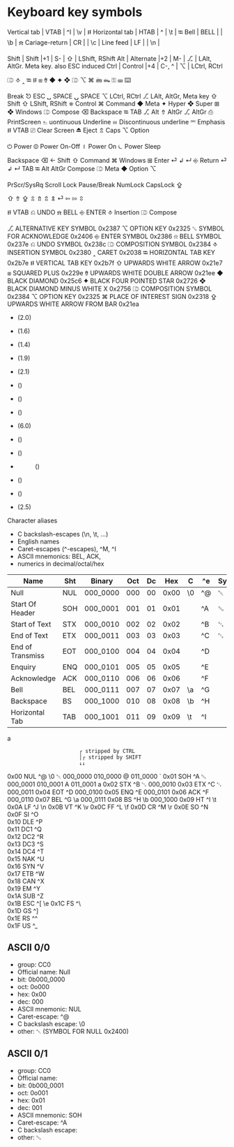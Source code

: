 # Keyboard key symbols


Vertical tab   | VTAB | ^I | \v | ⭿
Horizontal tab | HTAB | ^  | \t | ⭾
Bell           | BELL |    | \b | ⍾
Cariage-return | CR   |    | \c |
Line feed      | LF   |    | \n |

Shift  | Shift     |+1 | S-    | ⇧ | LShift, RShift
Alt    | Alternate |+2 | M-    | ⎇ | LAlt, AltGr. Meta key. also ESC induced
Ctrl   | Control   |+4 | C-, ^ | ⌥ | LCtrl, RCtrl


⎄ ⎀ ‸ ⭾ ⭿  ⊞ ⇮ ◆ ✦ ❖ ⎄ ⌥ ⌘  🖮  🖦  ⚿  ⌨  ⌨️  


  Break
⎋ ESC
␣ SPACE
⍽ SPACE
⌥ LCtrl, RCtrl
⎇ LAlt, AltGr, Meta key
⇧ Shift
⇧ LShift, RShift
⎈ Control
⌘ Command
◆ Meta
✦ Hyper
❖ Super
⊞ ❖ Windows
⎄ Compose
⌫ Backspace
⭾ TAB
⎇ Alt
⇮ AltGr
⎇ AltGr
⎙ PrintScreen
⎁ uontinuous Underline
⎂ Discontinuous underline
⎃ Emphasis
⭿ VTAB
⎚ Clear Screen
⏏ Eject
⇬ Caps
⌥ Option


⏻ Power
⏼ Power On-Off
⏽ Power On
⏾ Power Sleep



Backspace   ⌫   ← 
Shift       ⇧
Command     ⌘
Windows     ⊞
Enter       ⏎ ↲ ↵ ⎆
Return      ⏎ ↲ ↵
TAB         ⭾
Alt
AltGr
Compose     ⎄
Meta        ◆
Option      ⌥

PrScr/SysRq
Scroll Lock
Pause/Break
NumLock
CapsLock      ⇪

⇧ ⇮ ⇪ ⇫ ⇯ ⇬ ⇭
⏎ ⇦ ⇰ ⇳

⭿ VTAB
⎌ UNDO
⍾ BELL
⎆ ENTER
⎀ Insertion
⎄ Compose


⎇  ALTERNATIVE KEY SYMBOL 0x2387
⌥  OPTION KEY 0x2325
␆  SYMBOL FOR ACKNOWLEDGE 0x2406
⎆  ENTER SYMBOL 0x2386
⍾  BELL SYMBOL 0x237e
⎌  UNDO SYMBOL 0x238c
⎄  COMPOSITION SYMBOL 0x2384
⎀  INSERTION SYMBOL 0x2380
‸   CARET 0x2038
⭾  HORIZONTAL TAB KEY 0x2b7e
⭿  VERTICAL TAB KEY 0x2b7f
⇧  UPWARDS WHITE ARROW 0x21e7
⊞  SQUARED PLUS  0x229e
⇮  UPWARDS WHITE DOUBLE ARROW  0x21ee
◆  BLACK DIAMOND  0x25c6
✦  BLACK FOUR POINTED STAR  0x2726
❖  BLACK DIAMOND MINUS WHITE X  0x2756
⎄  COMPOSITION SYMBOL  0x2384
⌥  OPTION KEY  0x2325
⌘  PLACE OF INTEREST SIGN  0x2318
⇪  UPWARDS WHITE ARROW FROM BAR 0x21ea





- <Backspace>   (2.0)
- <TAB>         (1.6)
- <Pipe>        (1.4)

- <CapsLock>    (1.9)
- <LShift>      (2.1)
- <LControl>    ()
- <LWin>        ()
- <Alt>         ()
- <Space>       (6.0)
- <AltGr>       ()
- <RWin>        ()
- <Menu>        ()
- <RControl>    ()
- <Return>      ()
- <RightShift>  (2.5)


Character aliases
- C backslash-escapes (\n, \t, ...)
- English names
- Caret-escapes (^-escapes), ^M, ^I
- ASCII mnemonics: BEL, ACK, 
- numerics in decimal/octal/hex

Name            |Sht|Binary  |Oct|Dc| Hex  | C | ^e |Sym|ASCII
----------------|---|--------|---|--|------|---|----|---|-----
Null            |NUL|000_0000|000|00| 0x00 | \0| ^@ | ␀ | 0/0
Start Of Header |SOH|000_0001|001|01| 0x01 |   | ^A | ␁ | 0/1
Start of Text   |STX|000_0010|002|02| 0x02 |   | ^B | ␂ | 0/2
End of Text     |ETX|000_0011|003|03| 0x03 |   | ^C | ␃ | 0/3
End of Transmiss|EOT|000_0100|004|04| 0x04 |   | ^D |   | 0/4
Enquiry         |ENQ|000_0101|005|05| 0x05 |   | ^E |   | 0/5
Acknowledge     |ACK|000_0110|006|06| 0x06 |   | ^F |   | 0/6
Bell            |BEL|000_0111|007|07| 0x07 | \a| ^G |   | 0/7
Backspace       |BS |000_1000|010|08| 0x08 | \b| ^H |   | 0/8
Horizontal Tab  |TAB|000_1001|011|09| 0x09 | \t| ^I |   | 0/9


a 

                           ┌ stripped by CTRL
                           │┌ stripped by SHIFT
                           ↓↓
0x00   NUL   ^@   \0   ␀   000_0000   010_0000 @   011_0000 `
0x01   SOH   ^A        ␁   000_0001   010_0001 A   011_0001 a
0x02   STX   ^B        ␂   000_0010
0x03   ETX   ^C        ␃   000_0011
0x04   EOT   ^D            000_0100
0x05   ENQ   ^E            000_0101
0x06   ACK   ^F            000_0110
0x07   BEL   ^G   \a       000_0111
0x08   BS    ^H   \b       000_1000
0x09   HT    ^I   \t
0x0A   LF    ^J   \n
0x0B   VT    ^K   \v
0x0C   FF    ^L   \f
0x0D   CR    ^M   \r
0x0E   SO    ^N   
0x0F   SI    ^O   
0x10   DLE   ^P   
0x11   DC1   ^Q   
0x12   DC2   ^R   
0x13   DC3   ^S   
0x14   DC4   ^T   
0x15   NAK   ^U   
0x16   SYN   ^V   
0x17   ETB   ^W   
0x18   CAN   ^X   
0x19   EM    ^Y   
0x1A   SUB   ^Z   
0x1B   ESC   ^[   \e
0x1C   FS    ^\   
0x1D   GS    ^]   
0x1E   RS    ^^   
0x1F   US    ^_   



## ASCII 0/0
- group: CC0
- Official name: Null
- bit: 0b000_0000
- oct: 0o000
- hex: 0x00
- dec: 000
- ASCII mnemonic: NUL
- Caret-escape: ^@
- C backslash escape: \0
- other: ␀ (SYMBOL FOR NULL 0x2400)


## ASCII 0/1
- group: CC0
- Official name: 
- bit: 0b000_0001
- oct: 0o001
- hex: 0x01
- dec: 001
- ASCII mnemonic: SOH
- Caret-escape: ^A
- C backslash escape:
- other: ␁
